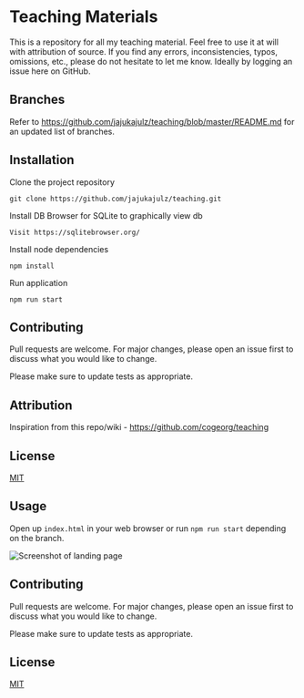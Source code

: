 # Teaching Materials
This is a repository for all my teaching material. Feel free to use it at will with attribution of source.
If you find any errors, inconsistencies, typos, omissions, etc., please do not hesitate to let me know. Ideally by 
logging an issue here on GitHub.

## Branches
Refer to https://github.com/jajukajulz/teaching/blob/master/README.md for an updated list of branches.

## Installation
Clone the project repository
```
git clone https://github.com/jajukajulz/teaching.git
```

Install DB Browser for SQLite to graphically view db
```
Visit https://sqlitebrowser.org/
```

Install node dependencies
```
npm install
```

Run application
```
npm run start
```

## Contributing
Pull requests are welcome. For major changes, please open an issue first to discuss what you would like to change.

Please make sure to update tests as appropriate.

## Attribution
Inspiration from this repo/wiki - https://github.com/cogeorg/teaching

## License
[MIT](https://choosealicense.com/licenses/mit/)

## Usage
Open up `index.html` in your web browser or run `npm run start` depending on the branch.

![Screenshot of landing page](https://github.com/jajukajulz/teaching/blob/master/images/landing_page.png?raw=true)

## Contributing
Pull requests are welcome. For major changes, please open an issue first to discuss what you would like to change.

Please make sure to update tests as appropriate.

## License
[MIT](https://choosealicense.com/licenses/mit/)
